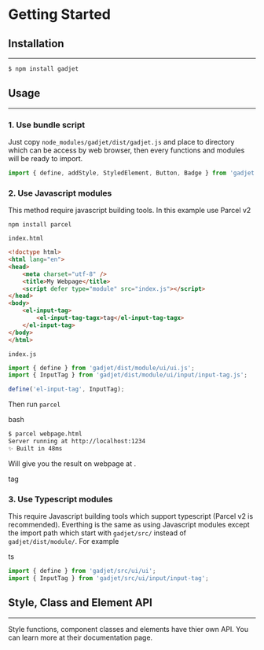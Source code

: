 # Getting Started

## Installation
---

```bash
$ npm install gadjet
```

## Usage
---
### 1. Use bundle script

Just copy `node_modules/gadjet/dist/gadjet.js` and place to directory
which can be access by web browser, then every functions and modules will be
ready to import.

```js
import { define, addStyle, StyledElement, Button, Badge } from 'gadjet.js';
```

### 2. Use Javascript modules

This method require javascript building tools. In this example use Parcel v2

```
npm install parcel
```

<el-tag class="title-block"><code>index.html</code></el-tag>
```html
<!doctype html>
<html lang="en">
<head>
    <meta charset="utf-8" />
    <title>My Webpage</title>
    <script defer type="module" src="index.js"></script>
</head>
<body>
    <el-input-tag>
        <el-input-tag-tagx>tag</el-input-tag-tagx>
    </el-input-tag>
</body>
</html>
```

<el-tag class="title-block"><code>index.js</code></el-tag>
```js
import { define } from 'gadjet/dist/module/ui/ui.js';
import { InputTag } from 'gadjet/dist/module/ui/input/input-tag.js';

define('el-input-tag', InputTag);
```

Then run `parcel`

<el-tag class="title-block">bash</el-tag>
```bash
$ parcel webpage.html
Server running at http://localhost:1234
✨ Built in 48ms
```

Will give you the result on webpage at [](http://localhost:1234).

<el-input-tag>
    <el-input-tag-tagx>tag</el-input-tag-tagx>
</el-input-tag>

### 3. Use Typescript modules

This require Javascript building tools which support typescript
(Parcel v2 is recommended). Everthing is the same as using Javascript modules
except the import path which start with `gadjet/src/` instead of
`gadjet/dist/module/`. For example

<el-tag class="title-block">ts</el-tag>
```ts
import { define } from 'gadjet/src/ui/ui';
import { InputTag } from 'gadjet/src/ui/input/input-tag';
```

## Style, Class and Element API
---

Style functions, component classes and elements have thier own API. You can learn
more at their documentation page.